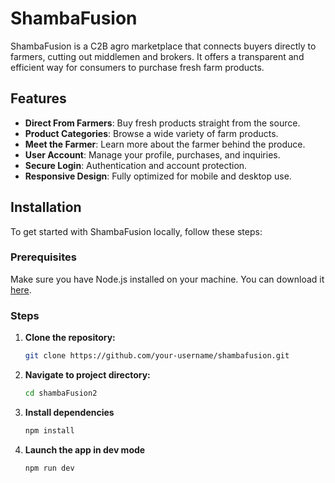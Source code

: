 # ShambaFusion

ShambaFusion is a C2B agro marketplace that connects buyers directly to farmers, cutting out middlemen and brokers. It offers a transparent and efficient way for consumers to purchase fresh farm products.

## Features

- **Direct From Farmers**: Buy fresh products straight from the source.
- **Product Categories**: Browse a wide variety of farm products.
- **Meet the Farmer**: Learn more about the farmer behind the produce.
- **User Account**: Manage your profile, purchases, and inquiries.
- **Secure Login**: Authentication and account protection.
- **Responsive Design**: Fully optimized for mobile and desktop use.

## Installation

To get started with ShambaFusion locally, follow these steps:

### Prerequisites

Make sure you have Node.js installed on your machine. You can download it [here](https://nodejs.org/).

### Steps

1. **Clone the repository:**

   ```bash
   git clone https://github.com/your-username/shambafusion.git

2. **Navigate to project directory:**
    ```bash
    cd shambaFusion2

3. **Install dependencies**
    ```bash
    npm install

4. **Launch the app in dev mode**
    ```bash
    npm run dev